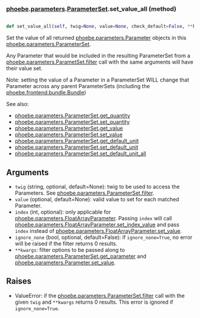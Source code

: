 ### [phoebe](phoebe.md).[parameters](phoebe.parameters.md).[ParameterSet](phoebe.parameters.ParameterSet.md).set_value_all (method)


```py

def set_value_all(self, twig=None, value=None, check_default=False, **kwargs)

```



Set the value of all returned [phoebe.parameters.Parameter](phoebe.parameters.Parameter.md) objects
in this [phoebe.parameters.ParameterSet](phoebe.parameters.ParameterSet.md).

Any Parameter that would be included in the resulting ParameterSet
from a [phoebe.parameters.ParametSet.filter](phoebe.parameters.ParametSet.filter.md) call with the same arguments
will have their value set.

Note: setting the value of a Parameter in a ParameterSet WILL
change that Parameter across any parent ParameterSets (including
the [phoebe.frontend.bundle.Bundle](phoebe.frontend.bundle.Bundle.md))

See also:
* [phoebe.parameters.ParameterSet.get_quantity](phoebe.parameters.ParameterSet.get_quantity.md)
* [phoebe.parameters.ParameterSet.set_quantity](phoebe.parameters.ParameterSet.set_quantity.md)
* [phoebe.parameters.ParameterSet.get_value](phoebe.parameters.ParameterSet.get_value.md)
* [phoebe.parameters.ParameterSet.set_value](phoebe.parameters.ParameterSet.set_value.md)
* [phoebe.parameters.ParameterSet.get_default_unit](phoebe.parameters.ParameterSet.get_default_unit.md)
* [phoebe.parameters.ParameterSet.set_default_unit](phoebe.parameters.ParameterSet.set_default_unit.md)
* [phoebe.parameters.ParameterSet.set_default_unit_all](phoebe.parameters.ParameterSet.set_default_unit_all.md)

Arguments
----------
* `twig` (string, optional, default=None): twig to be used to access
    the Parameters.  See [phoebe.parameters.ParameterSet.filter](phoebe.parameters.ParameterSet.filter.md).
* `value` (optional, default=None): valid value to set for each
    matched Parameter.
* `index` (int, optional): only applicable for
    [phoebe.parameters.FloatArrayParameter](phoebe.parameters.FloatArrayParameter.md).  Passing `index` will call
    [phoebe.parameters.FloatArrayParameter.set_index_value](phoebe.parameters.FloatArrayParameter.set_index_value.md) and pass
    `index` instead of [phoebe.parameters.FloatArrayParameter.set_value](phoebe.parameters.FloatArrayParameter.set_value.md).
* `ignore_none` (bool, optional, default=False): if `ignore_none=True`,
    no error will be raised if the filter returns 0 results.
* `**kwargs`: filter options to be passed along to
    [phoebe.parameters.ParameterSet.get_parameter](phoebe.parameters.ParameterSet.get_parameter.md) and
    [phoebe.parameters.Parameter.set_value](phoebe.parameters.Parameter.set_value.md).

Raises
-------
* ValueError: if the [phoebe.parameters.ParameterSet.filter](phoebe.parameters.ParameterSet.filter.md) call with
    the given `twig` and `**kwargs` returns 0 results.  This error
    is ignored if `ignore_none=True`.

